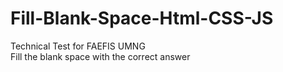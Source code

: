 # Fill-Blank-Space-Html-CSS-JS
Technical Test for FAEFIS UMNG </br>
Fill the blank space with the correct answer

